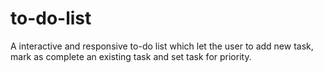 # to-do-list
A interactive and responsive to-do list which let the user to add new task, mark as complete an existing task and set task for priority.
